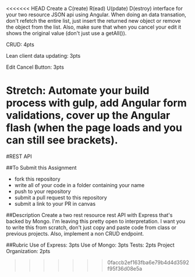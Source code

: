 <<<<<<< HEAD
Create a C(reate) R(ead) U(pdate) D(estroy) interface for your two resource JSON api using Angular. When doing an data transation, don't refetch the entire list, just insert the returned new object or remove the object from the list. Also, make sure that when you cancel your edit it shows the original value (don't just use a getAll()). 

CRUD: 4pts

Lean client data updating: 3pts

Edit Cancel Button: 3pts

Stretch: Automate your build process with gulp, add Angular form validations,  cover up the Angular flash (when the page loads and you can still see brackets).
=======
#REST API

##To Submit this Assignment
  * fork this repository
  * write all of your code in a folder containing your name
  * push to your repository
  * submit a pull request to this repository
  * submit a link to your PR in canvas

##Description
Create a two rest resource rest API with Express that's backed by Mongo. I'm leaving this pretty open to interpretation. I want you to write this from scratch, don't just copy and paste code from class or previous projects. Also, implement a non CRUD endpoint.


##Rubric
Use of Express: 3pts
Use of Mongo: 3pts
Tests: 2pts
Project Organization: 2pts
>>>>>>> 0faccb2ef163fba6e79b4d4d3592f95f36d08e5a
